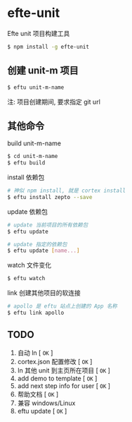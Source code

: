 # efte-unit

Efte unit 项目构建工具

```bash
$ npm install -g efte-unit
```

## 创建 unit-m 项目

```bash
$ eftu unit-m-name
```
注: 项目创建期间, 要求指定 git url

## 其他命令

build unit-m-name

```bash
$ cd unit-m-name
$ eftu build
```

install 依赖包

```bash
# 神似 npm install, 就是 cortex install
$ eftu install zepto --save
```

update 依赖包

```bash
# update 当前项目的所有依赖包
$ eftu update

# update 指定的依赖包
$ eftu update [name...]
```

watch 文件变化

```bash
$ eftu watch
```

link 创建其他项目的软连接

```bash
# apollo 是 eftu 站点上创建的 App 名称
$ eftu link apollo
```

## TODO
1. 自动 ln [ `OK` ]
2. cortex.json 配置修改 [ `OK` ]
3. ln 其他 unit 到主页所在项目 [ `OK` ]
4. add demo to template [ `OK` ]
5. add next step info for user [ `OK` ]
6. 帮助文档 [ `OK` ]
7. 兼容 windows/Linux
8. eftu update [ `OK` ]
